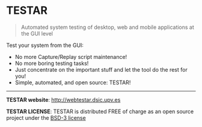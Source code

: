 # TESTAR
>Automated system testing of desktop, web and mobile applications at the GUI level

Test your system from the GUI:

* No more Capture/Replay script maintenance!
* No more boring testing tasks!
* Just concentrate on the important stuff and let the tool do the rest for you!
* Simple, automated, and open source: TESTAR!

<hr>

**TESTAR website**: http://webtestar.dsic.upv.es

**TESTAR LICENSE**: TESTAR is distributed FREE of charge as an open source project under the [BSD-3 license](http://opensource.org/licenses/BSD-3-Clause)
